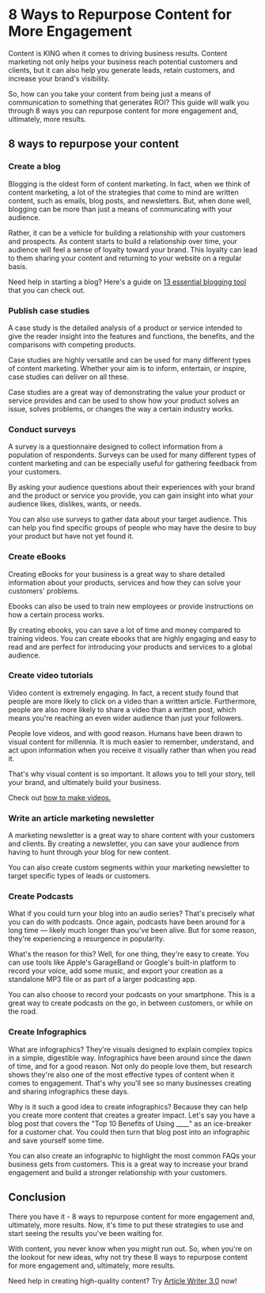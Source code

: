 
# 8 Ways to Repurpose Content for More Engagement

Content is KING when it comes to driving business results. Content marketing not only helps your business reach potential customers and clients, but it can also help you generate leads, retain customers, and increase your brand&#39;s visibility.

So, how can you take your content from being just a means of communication to something that generates ROI? This guide will walk you through 8 ways you can repurpose content for more engagement and, ultimately, more results.

## 8 ways to repurpose your content

### Create a blog

Blogging is the oldest form of content marketing. In fact, when we think of content marketing, a lot of the strategies that come to mind are written content, such as emails, blog posts, and newsletters. But, when done well, blogging can be more than just a means of communicating with your audience.

Rather, it can be a vehicle for building a relationship with your customers and prospects. As content starts to build a relationship over time, your audience will feel a sense of loyalty toward your brand. This loyalty can lead to them sharing your content and returning to your website on a regular basis.

Need help in starting a blog? Here&#39;s a guide on [13 essential blogging tool](https://blog.writesonic.com/13-essential-blogging-tools-every-blogger-needs-to-know/?utm_source=blog-post&amp;utm_medium=blog&amp;utm_campaign=8-ways-to-repurpose-content-for-more-engagement) that you can check out.

### Publish case studies

A case study is the detailed analysis of a product or service intended to give the reader insight into the features and functions, the benefits, and the comparisons with competing products.

Case studies are highly versatile and can be used for many different types of content marketing. Whether your aim is to inform, entertain, or inspire, case studies can deliver on all these.

Case studies are a great way of demonstrating the value your product or service provides and can be used to show how your product solves an issue, solves problems, or changes the way a certain industry works.

### Conduct surveys

A survey is a questionnaire designed to collect information from a population of respondents. Surveys can be used for many different types of content marketing and can be especially useful for gathering feedback from your customers.

By asking your audience questions about their experiences with your brand and the product or service you provide, you can gain insight into what your audience likes, dislikes, wants, or needs.

You can also use surveys to gather data about your target audience. This can help you find specific groups of people who may have the desire to buy your product but have not yet found it.

### Create eBooks

Creating eBooks for your business is a great way to share detailed information about your products, services and how they can solve your customers&#39; problems.

Ebooks can also be used to train new employees or provide instructions on how a certain process works.

By creating ebooks, you can save a lot of time and money compared to training videos. You can create ebooks that are highly engaging and easy to read and are perfect for introducing your products and services to a global audience.

### Create video tutorials

Video content is extremely engaging. In fact, a recent study found that people are more likely to click on a video than a written article. Furthermore, people are also more likely to share a video than a written post, which means you&#39;re reaching an even wider audience than just your followers.

People love videos, and with good reason. Humans have been drawn to visual content for millennia. It is much easier to remember, understand, and act upon information when you receive it visually rather than when you read it.

That&#39;s why visual content is so important. It allows you to tell your story, tell your brand, and ultimately build your business.

Check out [how to make videos.](https://blog.hubspot.com/marketing/how-to-make-a-video-ht)

### Write an article marketing newsletter

A marketing newsletter is a great way to share content with your customers and clients. By creating a newsletter, you can save your audience from having to hunt through your blog for new content.

You can also create custom segments within your marketing newsletter to target specific types of leads or customers.

### Create Podcasts

What if you could turn your blog into an audio series? That&#39;s precisely what you can do with podcasts. Once again, podcasts have been around for a long time — likely much longer than you&#39;ve been alive. But for some reason, they&#39;re experiencing a resurgence in popularity.

What&#39;s the reason for this? Well, for one thing, they&#39;re easy to create. You can use tools like Apple&#39;s GarageBand or Google&#39;s built-in platform to record your voice, add some music, and export your creation as a standalone MP3 file or as part of a larger podcasting app.

You can also choose to record your podcasts on your smartphone. This is a great way to create podcasts on the go, in between customers, or while on the road.

### Create Infographics

What are infographics? They&#39;re visuals designed to explain complex topics in a simple, digestible way. Infographics have been around since the dawn of time, and for a good reason. Not only do people love them, but research shows they&#39;re also one of the most effective types of content when it comes to engagement. That&#39;s why you&#39;ll see so many businesses creating and sharing infographics these days.

Why is it such a good idea to create infographics? Because they can help you create more content that creates a greater impact. Let&#39;s say you have a blog post that covers the &quot;Top 10 Benefits of Using \_\_\_\_&quot; as an ice-breaker for a customer chat. You could then turn that blog post into an infographic and save yourself some time.

You can also create an infographic to highlight the most common FAQs your business gets from customers. This is a great way to increase your brand engagement and build a stronger relationship with your customers.

## Conclusion

There you have it - 8 ways to repurpose content for more engagement and, ultimately, more results. Now, it&#39;s time to put these strategies to use and start seeing the results you&#39;ve been waiting for.

With content, you never know when you might run out. So, when you&#39;re on the lookout for new ideas, why not try these 8 ways to repurpose content for more engagement and, ultimately, more results.

Need help in creating high-quality content? Try [Article Writer 3.0](https://writesonic.com/ai-article-writer-generator?utm_source=blog-post&amp;utm_medium=blog&amp;utm_campaign=8-ways-to-repurpose-content-for-more-engagement) now!
